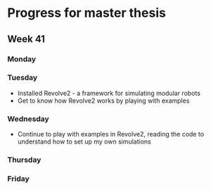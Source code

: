 # Progress for master thesis

## Week 41
### Monday
### Tuesday
- Installed Revolve2 - a framework for simulating modular robots
- Get to know how Revolve2 works by playing with examples
### Wednesday
- Continue to play with examples in Revolve2, reading the code to understand how to set up my own simulations
### Thursday
### Friday
